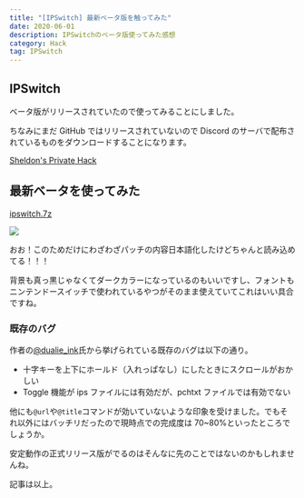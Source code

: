 ```yaml
---
title: "[IPSwitch] 最新ベータ版を触ってみた"
date: 2020-06-01
description: IPSwitchのベータ版使ってみた感想
category: Hack
tag: IPSwitch
---
```


## IPSwitch

ベータ版がリリースされていたので使ってみることにしました。

ちなみにまだ GitHub ではリリースされていないので Discord のサーバで配布されているものをダウンロードすることになります。

[Sheldon's Private Hack](https://discord.gg/v8Rueaf)

## 最新ベータを使ってみた

[ipswitch.7z](https://cdn.discordapp.com/attachments/476927792068689921/716620514625323088/ipswitch.7z)

![](https://pbs.twimg.com/media/EZYx4WKXYAEaG6s?format=png)

おお！このためだけにわざわざパッチの内容日本語化したけどちゃんと読み込めてる！！！

背景も真っ黒じゃなくてダークカラーになっているのもいいですし、フォントもニンテンドースイッチで使われているやつがそのまま使えていてこれはいい具合ですね。

### 既存のバグ

作者の[@dualie_ink](https://twitter.com/dualie_ink)氏から挙げられている既存のバグは以下の通り。

- 十字キーを上下にホールド（入れっぱなし）にしたときにスクロールがおかしい
- Toggle 機能が ips ファイルには有効だが、pchtxt ファイルでは有効でない

他にも`@url`や`@title`コマンドが効いていないような印象を受けました。でもそれ以外にはバッチリだったので現時点での完成度は 70~80%といったところでしょうか。

安定動作の正式リリース版がでるのはそんなに先のことではないのかもしれませんね。

記事は以上。
